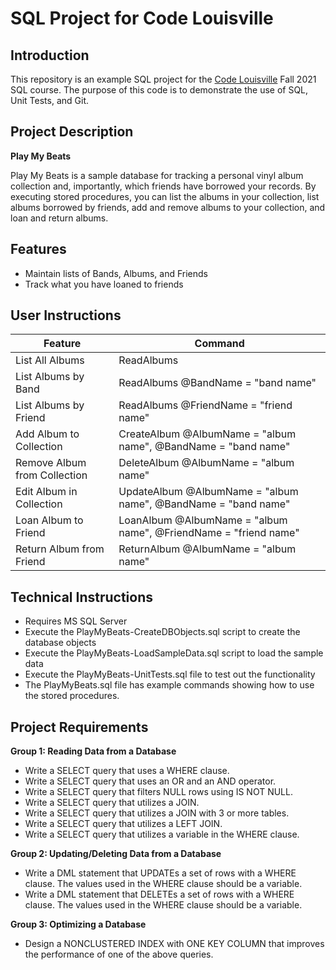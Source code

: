 # SQL Project for Code Louisville

## Introduction
This repository is an example SQL project for the [Code Louisville](https://www.codelouisville.org/) Fall 2021 SQL course. The purpose of this code is to demonstrate the use of SQL, Unit Tests, and Git.

## Project Description

**Play My Beats**

Play My Beats is a sample database for tracking a personal vinyl album collection and, importantly, which friends have borrowed your records. By executing stored procedures, you can list the albums in your collection, list albums borrowed by friends, add and remove albums to your collection, and loan and return albums.

## Features

- Maintain lists of Bands, Albums, and Friends
- Track what you have loaned to friends


## User Instructions

| Feature | Command |
| ----------- | ----------- |
| List All Albums | ReadAlbums |
| List Albums by Band | ReadAlbums @BandName = "band name" |
| List Albums by Friend | ReadAlbums @FriendName = "friend name" |
| Add Album to Collection | CreateAlbum @AlbumName = "album name", @BandName = "band name" |
| Remove Album from Collection | DeleteAlbum @AlbumName = "album name" |
| Edit Album in Collection | UpdateAlbum @AlbumName = "album name", @BandName = "band name" |
| Loan Album to Friend | LoanAlbum @AlbumName = "album name", @FriendName = "friend name" |
| Return Album from Friend | ReturnAlbum @AlbumName = "album name" |


## Technical Instructions

- Requires MS SQL Server
- Execute the PlayMyBeats-CreateDBObjects.sql script to create the database objects
- Execute the PlayMyBeats-LoadSampleData.sql script to load the sample data
- Execute the PlayMyBeats-UnitTests.sql file to test out the functionality
- The PlayMyBeats.sql file has example commands showing how to use the stored procedures.

## Project Requirements

**Group 1: Reading Data from a Database**

- Write a SELECT query that uses a WHERE clause.
- Write a  SELECT query that uses an OR and an AND operator.
- Write a  SELECT query that filters NULL rows using IS NOT NULL.
- Write a  SELECT query that utilizes a JOIN.
- Write a  SELECT query that utilizes a JOIN with 3 or more tables.
- Write a  SELECT query that utilizes a LEFT JOIN.
- Write a  SELECT query that utilizes a variable in the WHERE clause.

**Group 2: Updating/Deleting Data from a Database**

- Write a DML statement that UPDATEs a set of rows with a WHERE clause. The values used in the WHERE clause should be a variable.
- Write a DML statement that DELETEs a set of rows with a WHERE clause. The values used in the WHERE clause should be a variable.

**Group 3: Optimizing a Database**

- Design a NONCLUSTERED INDEX with ONE KEY COLUMN that improves the performance of one of the above queries.
